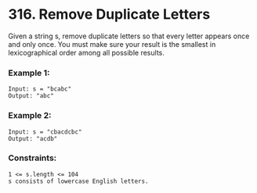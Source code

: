 # 316. Remove Duplicate Letters

Given a string s, remove duplicate letters so that every letter appears once and only once. You must make sure your result is the smallest in lexicographical order among all possible results.

 

### Example 1:
```
Input: s = "bcabc"
Output: "abc"
```
### Example 2:
```
Input: s = "cbacdcbc"
Output: "acdb"
``` 

### Constraints:
```
1 <= s.length <= 104
s consists of lowercase English letters.
```
